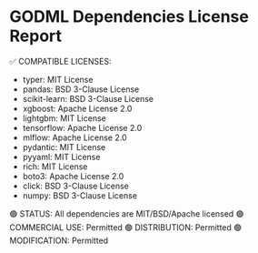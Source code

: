 GODML Dependencies License Report
================================

✅ COMPATIBLE LICENSES:
- typer: MIT License
- pandas: BSD 3-Clause License
- scikit-learn: BSD 3-Clause License
- xgboost: Apache License 2.0
- lightgbm: MIT License
- tensorflow: Apache License 2.0
- mlflow: Apache License 2.0
- pydantic: MIT License
- pyyaml: MIT License
- rich: MIT License
- boto3: Apache License 2.0
- click: BSD 3-Clause License
- numpy: BSD 3-Clause License

🟢 STATUS: All dependencies are MIT/BSD/Apache licensed
🟢 COMMERCIAL USE: Permitted
🟢 DISTRIBUTION: Permitted
🟢 MODIFICATION: Permitted
